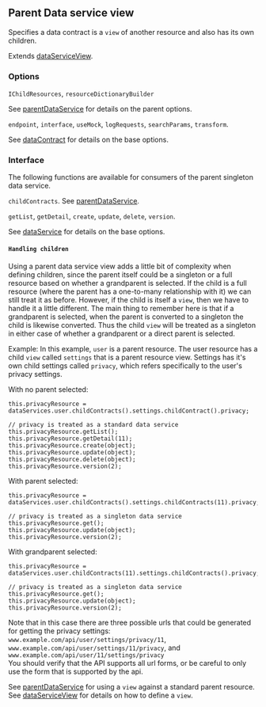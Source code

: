 ## Parent Data service view
Specifies a data contract is a `view` of another resource and also has its own children.

Extends [dataServiceView](./dataServiceView.md).

### Options

`IChildResources`, `resourceDictionaryBuilder`

See [parentDataService](../baseParentDataService/parentDataService.md) for details on the parent options.

`endpoint`, `interface`, `useMock`, `logRequests`, `searchParams`, `transform`.

See [dataContract](../baseDataService.md) for details on the base options.

### Interface
The following functions are available for consumers of the parent singleton data service.

`childContracts`. See [parentDataService](../baseParentDataService/parentDataService.md).

`getList`, `getDetail`, `create`, `update`, `delete`, `version`.

See [dataService](../baseDataService/dataService.md) for details on the base options.

#### `Handling children`
Using a parent data service view adds a little bit of complexity when defining children, since the parent itself could be a singleton or a full resource based on whether a grandparent is selected. If the child is a full resource (where the parent has a one-to-many relationship with it) we can still treat it as before. However, if the child is itself a `view`, then we have to handle it a little different. The main thing to remember here is that if a grandparent is selected, when the parent is converted to a singleton the child is likewise converted. Thus the child `view` will be treated as a singleton in either case of whether a grandparent or a direct parent is selected.

Example:
In this example, `user` is a parent resource. The user resource has a child `view` called `settings` that is a parent resource view. Settings has it's own child settings called `privacy`, which refers specifically to the user's privacy settings.

With no parent selected:
```
this.privacyResource = dataServices.user.childContracts().settings.childContract().privacy;

// privacy is treated as a standard data service
this.privacyResource.getList();
this.privacyResource.getDetail(11);
this.privacyResource.create(object);
this.privacyResource.update(object);
this.privacyResource.delete(object);
this.privacyResource.version(2);
```

With parent selected:
```
this.privacyResource = dataServices.user.childContracts().settings.childContracts(11).privacy;

// privacy is treated as a singleton data service
this.privacyResource.get();
this.privacyResource.update(object);
this.privacyResource.version(2);
```

With grandparent selected:
```
this.privacyResource = dataServices.user.childContracts(11).settings.childContracts().privacy;

// privacy is treated as a singleton data service
this.privacyResource.get();
this.privacyResource.update(object);
this.privacyResource.version(2);
```
Note that in this case there are three possible urls that could be generated for getting the privacy settings:
`www.example.com/api/user/settings/privacy/11`,<br/>
`www.example.com/api/user/settings/11/privacy`, and<br/>
`www.example.com/api/user/11/settings/privacy`<br/>
You should verify that the API supports all url forms, or be careful to only use the form that is supported by the api.

See [parentDataService](../baseParentDataService/parentDataService.md#usecases) for using a `view` against a standard parent resource.<br/>
See [dataServiceView](../baseDataService/dataServiceView.md) for details on how to define a `view`.